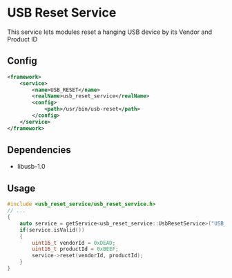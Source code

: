 # USB Reset Service

This service lets modules reset a hanging USB device by its Vendor and Product ID

## Config

```xml
<framework>
    <service>
        <name>USB_RESET</name>
        <realName>usb_reset_service</realName>
        <config>
            <path>/usr/bin/usb-reset</path>
        </config>
    </service>
</framework>
```

## Dependencies

- libusb-1.0

## Usage

```cpp
#include <usb_reset_service/usb_reset_service.h>
// ...
{
    auto service = getService<usb_reset_service::UsbResetService>("USB_RESET");
    if(service.isValid())
    {
        uint16_t vendorId = 0xDEAD;
        uint16_t productId = 0xBEEF;
        service->reset(vendorId, productId);
    }
}
```